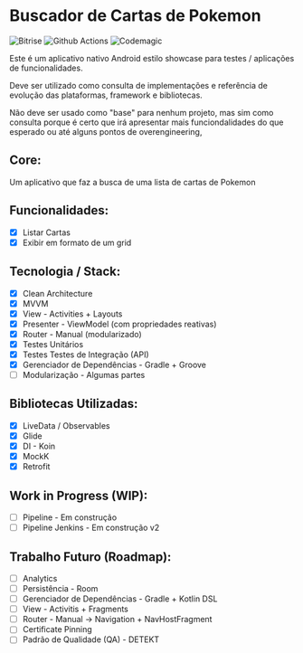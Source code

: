 # Buscador de Cartas de Pokemon

![Bitrise](https://app.bitrise.io/app/26d1c0031990a97a.svg?token=4cTxJZAOYqiuFy08kvVgJA&branch=master)
![Github Actions](https://github.com/1ucas/kotlin-pokemon-tdc/actions/workflows/Android%20CI.yml/badge.svg)
![Codemagic](https://api.codemagic.io/apps/61a23a2495aace8712502100/android-build/status_badge.svg)

Este é um aplicativo nativo Android estilo showcase para testes / aplicações de funcionalidades.

Deve ser utilizado como consulta de implementações e referência de evolução das plataformas, framework e bibliotecas.

Não deve ser usado como "base" para nenhum projeto, mas sim como consulta porque é certo que irá apresentar mais funciondalidades do que esperado ou até alguns pontos de overengineering,

## Core:

Um aplicativo que faz a busca de uma lista de cartas de Pokemon

## Funcionalidades:

- [x] Listar Cartas
- [X] Exibir em formato de um grid

## Tecnologia / Stack:

- [x] Clean Architecture
- [x] MVVM
- [x] View - Activities + Layouts
- [x] Presenter - ViewModel (com propriedades reativas)
- [x] Router - Manual (modularizado)
- [x] Testes Unitários
- [x] Testes Testes de Integração (API)
- [x] Gerenciador de Dependências - Gradle + Groove
- [ ] Modularização - Algumas partes

## Bibliotecas Utilizadas:

- [x] LiveData / Observables
- [x] Glide
- [x] DI - Koin
- [x] MockK
- [x] Retrofit

## Work in Progress (WIP):

- [ ] Pipeline - Em construção
- [ ] Pipeline Jenkins - Em construção v2

## Trabalho Futuro (Roadmap):

- [ ] Analytics
- [ ] Persistência - Room
- [ ] Gerenciador de Dependências - Gradle + Kotlin DSL
- [ ] View - Activitis + Fragments
- [ ] Router - Manual -> Navigation + NavHostFragment
- [ ] Certificate Pinning
- [ ] Padrão de Qualidade (QA) - DETEKT
